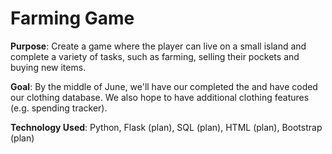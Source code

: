 # Farming Game

__Purpose__: Create a game where the player can live on a small island and complete a variety of tasks, such as farming, selling their pockets and buying new items. 

__Goal__: By the middle of June, we'll have our completed the  and have coded our clothing database. We also hope to have additional clothing features (e.g. spending tracker).

__Technology Used__: Python, Flask (plan), SQL (plan), HTML (plan), Bootstrap (plan)
